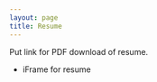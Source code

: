 ```yaml
---
layout: page
title: Resume
---
```


<p class="message">
  Put link for PDF download of resume.
  
</p>

- iFrame for resume